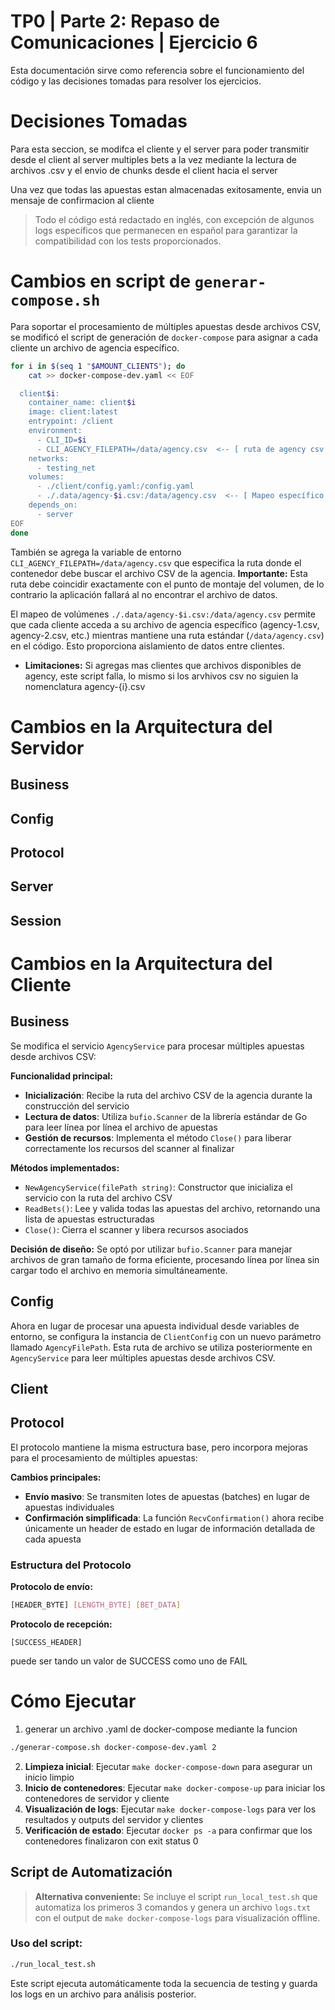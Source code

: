# TP0 | Parte 2: Repaso de Comunicaciones | Ejercicio 6

Esta documentación sirve como referencia sobre el funcionamiento del código y las decisiones tomadas para resolver los ejercicios.

# Decisiones Tomadas

Para esta seccion, se modifca el cliente y el server para poder transmitir desde el client al server multiples bets a la vez mediante la lectura de archivos .csv y el envio de chunks desde el client hacia el server

Una vez que todas las apuestas estan almacenadas exitosamente, envia un mensaje de confirmacion al cliente

> Todo el código está redactado en inglés, con excepción de algunos logs específicos que permanecen en español para garantizar la compatibilidad con los tests proporcionados.

# Cambios en script de `generar-compose.sh`

Para soportar el procesamiento de múltiples apuestas desde archivos CSV, se modificó el script de generación de `docker-compose` para asignar a cada cliente un archivo de agencia específico.

```bash
for i in $(seq 1 "$AMOUNT_CLIENTS"); do
    cat >> docker-compose-dev.yaml << EOF

  client$i:
    container_name: client$i
    image: client:latest
    entrypoint: /client
    environment:
      - CLI_ID=$i
      - CLI_AGENCY_FILEPATH=/data/agency.csv  <-- [ ruta de agency csv filepath ]
    networks:
      - testing_net
    volumes:
      - ./client/config.yaml:/config.yaml
      - ./.data/agency-$i.csv:/data/agency.csv  <-- [ Mapeo específico por cliente ]
    depends_on:
      - server
EOF
done
```

También se agrega la variable de entorno `CLI_AGENCY_FILEPATH=/data/agency.csv` que especifica la ruta donde el contenedor debe buscar el archivo CSV de la agencia. **Importante:** Esta ruta debe coincidir exactamente con el punto de montaje del volumen, de lo contrario la aplicación fallará al no encontrar el archivo de datos.

El mapeo de volúmenes `./.data/agency-$i.csv:/data/agency.csv` permite que cada cliente acceda a su archivo de agencia específico (agency-1.csv, agency-2.csv, etc.) mientras mantiene una ruta estándar (`/data/agency.csv`) en el código. Esto proporciona aislamiento de datos entre clientes.

- **Limitaciones:** Si agregas mas clientes que archivos disponibles de agency, este script falla, lo mismo si los arvhivos csv no siguien la nomenclatura agency-{i}.csv

# Cambios en la Arquitectura del Servidor

## Business

## Config

## Protocol

## Server

## Session

# Cambios en la Arquitectura del Cliente

## Business

Se modifica el servicio `AgencyService` para procesar múltiples apuestas desde archivos CSV:

**Funcionalidad principal:**

- **Inicialización**: Recibe la ruta del archivo CSV de la agencia durante la construcción del servicio
- **Lectura de datos**: Utiliza `bufio.Scanner` de la librería estándar de Go para leer línea por línea el archivo de apuestas
- **Gestión de recursos**: Implementa el método `Close()` para liberar correctamente los recursos del scanner al finalizar

**Métodos implementados:**

- `NewAgencyService(filePath string)`: Constructor que inicializa el servicio con la ruta del archivo CSV
- `ReadBets()`: Lee y valida todas las apuestas del archivo, retornando una lista de apuestas estructuradas
- `Close()`: Cierra el scanner y libera recursos asociados

**Decisión de diseño:** Se optó por utilizar `bufio.Scanner` para manejar archivos de gran tamaño de forma eficiente, procesando línea por línea sin cargar todo el archivo en memoria simultáneamente.

## Config

Ahora en lugar de procesar una apuesta individual desde variables de entorno, se configura la instancia de `ClientConfig` con un nuevo parámetro llamado `AgencyFilePath`. Esta ruta de archivo se utiliza posteriormente en `AgencyService` para leer múltiples apuestas desde archivos CSV.

## Client

## Protocol

El protocolo mantiene la misma estructura base, pero incorpora mejoras para el procesamiento de múltiples apuestas:

**Cambios principales:**

- **Envío masivo**: Se transmiten lotes de apuestas (batches) en lugar de apuestas individuales
- **Confirmación simplificada**: La función `RecvConfirmation()` ahora recibe únicamente un header de estado en lugar de información detallada de cada apuesta

### Estructura del Protocolo

**Protocolo de envío:**

```bash
[HEADER_BYTE] [LENGTH_BYTE] [BET_DATA]
```

**Protocolo de recepción:**

```
[SUCCESS_HEADER]
```

puede ser tando un valor de SUCCESS como uno de FAIL

# Cómo Ejecutar

1. generar un archivo .yaml de docker-compose mediante la funcion

```bash
./generar-compose.sh docker-compose-dev.yaml 2
```

2. **Limpieza inicial**: Ejecutar `make docker-compose-down` para asegurar un inicio limpio
3. **Inicio de contenedores**: Ejecutar `make docker-compose-up` para iniciar los contenedores de servidor y cliente
4. **Visualización de logs**: Ejecutar `make docker-compose-logs` para ver los resultados y outputs del servidor y clientes
5. **Verificación de estado**: Ejecutar `docker ps -a` para confirmar que los contenedores finalizaron con exit status 0

## Script de Automatización

> **Alternativa conveniente:** Se incluye el script `run_local_test.sh` que automatiza los primeros 3 comandos y genera un archivo `logs.txt` con el output de `make docker-compose-logs` para visualización offline.

### Uso del script:

```bash
./run_local_test.sh
```

Este script ejecuta automáticamente toda la secuencia de testing y guarda los logs en un archivo para análisis posterior.

